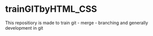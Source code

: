 # trainGITbyHTML_CSS
This repositiory is made to train git - merge - branching and generally development in git
